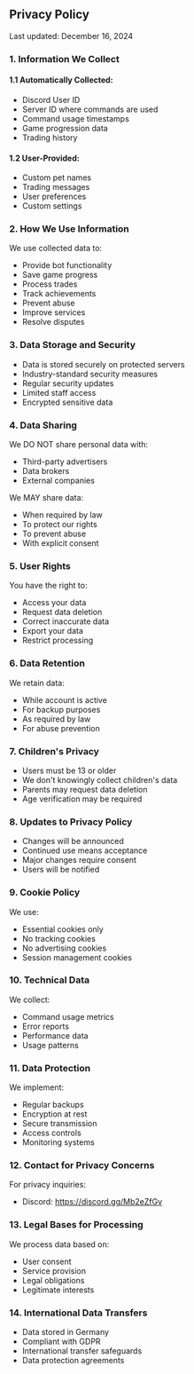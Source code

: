 ## Privacy Policy

Last updated: December 16, 2024

### 1. Information We Collect

#### 1.1 Automatically Collected:
- Discord User ID
- Server ID where commands are used
- Command usage timestamps
- Game progression data
- Trading history

#### 1.2 User-Provided:
- Custom pet names
- Trading messages
- User preferences
- Custom settings

### 2. How We Use Information

We use collected data to:
- Provide bot functionality
- Save game progress
- Process trades
- Track achievements
- Prevent abuse
- Improve services
- Resolve disputes

### 3. Data Storage and Security

- Data is stored securely on protected servers
- Industry-standard security measures
- Regular security updates
- Limited staff access
- Encrypted sensitive data

### 4. Data Sharing

We DO NOT share personal data with:
- Third-party advertisers
- Data brokers
- External companies

We MAY share data:
- When required by law
- To protect our rights
- To prevent abuse
- With explicit consent

### 5. User Rights

You have the right to:
- Access your data
- Request data deletion
- Correct inaccurate data
- Export your data
- Restrict processing

### 6. Data Retention

We retain data:
- While account is active
- For backup purposes
- As required by law
- For abuse prevention

### 7. Children's Privacy

- Users must be 13 or older
- We don't knowingly collect children's data
- Parents may request data deletion
- Age verification may be required

### 8. Updates to Privacy Policy

- Changes will be announced
- Continued use means acceptance
- Major changes require consent
- Users will be notified

### 9. Cookie Policy

We use:
- Essential cookies only
- No tracking cookies
- No advertising cookies
- Session management cookies

### 10. Technical Data

We collect:
- Command usage metrics
- Error reports
- Performance data
- Usage patterns

### 11. Data Protection

We implement:
- Regular backups
- Encryption at rest
- Secure transmission
- Access controls
- Monitoring systems

### 12. Contact for Privacy Concerns

For privacy inquiries:
- Discord: https://discord.gg/Mb2eZfGv

### 13. Legal Bases for Processing

We process data based on:
- User consent
- Service provision
- Legal obligations
- Legitimate interests

### 14. International Data Transfers

- Data stored in Germany
- Compliant with GDPR
- International transfer safeguards
- Data protection agreements
